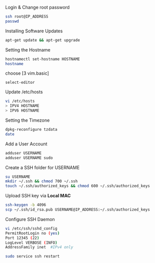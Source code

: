 Login & Change root password
```bash
ssh root@IP_ADDRESS
passwd
```

Installing Software Updates
```bash
apt-get update && apt-get upgrade
```

Setting the Hostname
```bash
hostnamectl set-hostname HOSTNAME
hostname
```
choose [3 vim.basic]
```
select-editor
```
Update /etc/hosts
```bash
vi /etc/hosts
> IPV4 HOSTNAME
> IPV6 HOSTNAME
```

Setting the Timezone
```bash
dpkg-reconfigure tzdata
date
```

Add a User Account
```bash
adduser USERNAME
adduser USERNAME sudo
```

Create a SSH folder for USERNAME
```bash
su USERNAME
mkdir ~/.ssh && chmod 700 ~/.ssh
touch ~/.ssh/authorized_keys && chmod 600 ~/.ssh/authorized_keys
```

Upload SSH key via **Local MAC**
```bash
ssh-keygen -b 4096
scp ~/.ssh/id_rsa.pub USERNAME@IP_ADDRESS:~/.ssh/authorized_keys
```

Configure SSH Daemon
```bash
vi /etc/ssh/sshd_config
PermitRootLogin no (yes)
Port 12345 (22)
LogLevel VERBOSE (INFO)
AddressFamily inet  #IPv4 only

sudo service ssh restart
```
